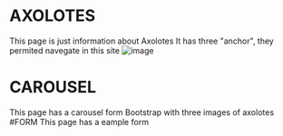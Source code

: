 # AXOLOTES
This page is just information about Axolotes 
It has three "anchor", they permited navegate in this site
![image](https://github.com/HelenVr04/axolotes/assets/140124719/9191c29c-a5c6-4f65-95b1-ae73a48001b0)
# CAROUSEL
This page has a carousel form Bootstrap with three images of axolotes 
#FORM
This page has a eample form 
